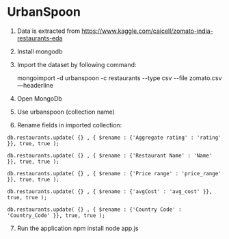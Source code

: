 # UrbanSpoon


  1. Data is extracted from https://www.kaggle.com/caicell/zomato-india-restaurants-eda
  
  2. Install mongodb
  
  3. Import the dataset by following command:
  
        mongoimport -d urbanspoon -c restaurants --type csv --file zomato.csv —headerline
        
  4. Open MongoDb
  
  5. Use urbanspoon (collection name)
  6. Rename fields in imported collection:
  
    db.restaurants.update( {} , { $rename : {'Aggregate rating' : 'rating' }}, true, true );
    
    db.restaurants.update( {} , { $rename : {'Restaurant Name' : 'Name' }}, true, true );
    
    db.restaurants.update( {} , { $rename : {'Price range' : 'price_range' }}, true, true );
    
    db.restaurants.update( {} , { $rename : {'avgCost' : 'avg_cost' }}, true, true );
    
    db.restaurants.update( {} , { $rename : {'Country Code' : 'Country_Code' }}, true, true ); 
    
  7. Run the application
        npm install
        node app.js



